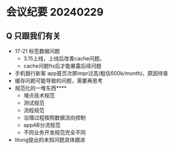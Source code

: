 # 会议纪要 20240229 

## Q 只跟我们有关
- 17-21 标签数据问题
  - 3.15上线，上线后改善cache问题。
  - cache问题fix后才能暴露后续问题
- 手机银行新客 app首页次屏impr过高(粗估600k/month)，原因待查
- 缓存问题可能导致的问题，需要再思考
- 规范化的一堆东西****
  - 埋点技术规范 
  - 测试规范 
  - 流程规范 
  - 治理过程按照数据流向控制 
  - appAB分流规范 
  - 不同业务开发规范完全不同
- litong提出的未知问题具体跟进



